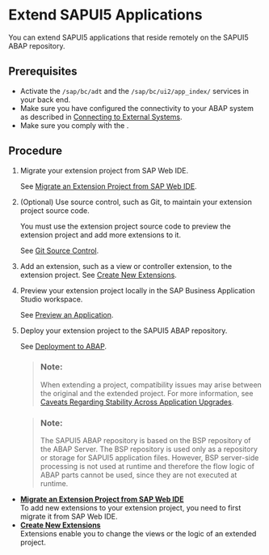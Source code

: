 <!-- loio47c6ad87909b4246a5cbfe42b604207a -->

# Extend SAPUI5 Applications

You can extend SAPUI5 applications that reside remotely on the SAPUI5 ABAP repository.



<a name="loio47c6ad87909b4246a5cbfe42b604207a__prereq_cyq_zn4_yvb"/>

## Prerequisites

-   Activate the `/sap/bc/adt` and the `/sap/bc/ui2/app_index/` services in your back end.
-   Make sure you have configured the connectivity to your ABAP system as described in [Connecting to External Systems](connecting-to-external-systems-7e49887.md).
-   Make sure you comply with the .



## Procedure

1.  Migrate your extension project from SAP Web IDE.

    See [Migrate an Extension Project from SAP Web IDE](migrate-an-extension-project-from-sap-web-ide-386684a.md).

2.  \(Optional\) Use source control, such as Git, to maintain your extension project source code.

    You must use the extension project source code to preview the extension project and add more extensions to it.

    See [Git Source Control](git-source-control-9689c07.md).

3.  Add an extension, such as a view or controller extension, to the extension project. See [Create New Extensions](create-new-extensions-06b93dc.md).

4.  Preview your extension project locally in the SAP Business Application Studio workspace.

    See [Preview an Application](https://help.sap.com/docs/SAP_FIORI_tools/17d50220bcd848aa854c9c182d65b699/b962685bdf9246f6bced1d1cc1d9ba1c.html).

5.  Deploy your extension project to the SAPUI5 ABAP repository.

    See [Deployment to ABAP](https://help.sap.com/docs/SAP_FIORI_tools/17d50220bcd848aa854c9c182d65b699/607014e278d941fda4440f92f4a324a6.html#deployment-to-abap).

    > ### Note:  
    > When extending a project, compatibility issues may arise between the original and the extended project. For more information, see [Caveats Regarding Stability Across Application Upgrades](https://sapui5.hana.ondemand.com/sdk/#/topic/aef3384510724522a07df94ec90d1351).

    > ### Note:  
    > The SAPUI5 ABAP repository is based on the BSP repository of the ABAP Server. The BSP repository is used only as a repository or storage for SAPUI5 application files. However, BSP server-side processing is not used at runtime and therefore the flow logic of ABAP parts cannot be used, since they are not executed at runtime.


-   **[Migrate an Extension Project from SAP Web IDE](migrate-an-extension-project-from-sap-web-ide-386684a.md "To add new extensions to your extension project, you need to first migrate it from
		SAP Web IDE.")**  
To add new extensions to your extension project, you need to first migrate it from SAP Web IDE.
-   **[Create New Extensions](create-new-extensions-06b93dc.md "Extensions enable you to change the views or the logic of an extended
		project.")**  
Extensions enable you to change the views or the logic of an extended project.

